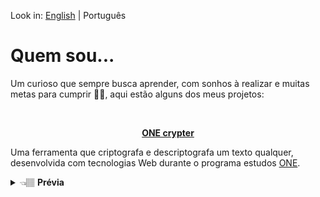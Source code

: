 Look in: [English](/README_en.md) | Português

<h1> Quem sou... </h1>

Um curioso que sempre busca aprender, com sonhos à realizar e muitas metas para cumprir 🚀🚀, aqui estão alguns dos meus projetos:

<br/>
<p align="center"> 
  <b> 
    <a href="https://github.com/src-rodrigues/one-crypter" target="_blank">ONE crypter</a>
  </b>
</p>

Uma ferramenta que criptografa e descriptografa um texto qualquer, desenvolvida com tecnologias Web durante o programa estudos [ONE](https://www.oracle.com/br/one).

<details>
<summary>👈🏽 <strong>Prévia</strong></summary>
  <br />
  <div align="center">
    <img src="./images/one-crypter-desktop-sample-with-border.png" width="76.5%">
    <img src="./images/one-crypter-phone-sample-cropped.png" width="21.5%">
  </div>
</details>
